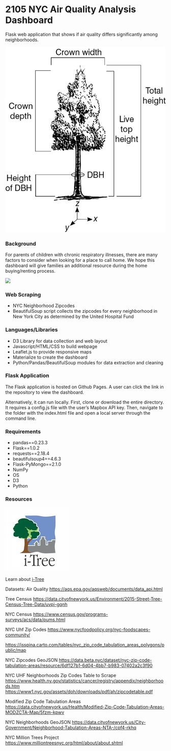 # 2105 NYC Air Quality Analysis Dashboard
Flask web application that shows if air quality differs significantly among neighborhoods.


![dbh_diagram.jpg](flask-app/static/images/dbh_diagram.jpg)

### Background
For parents of children with chronic respiratory illnesses, there are many factors to consider when looking for a place to call home. We hope this dashboard will give families an additional resource during the home buying/renting process.

![](flask-app/static/images/.gif)

### Web Scraping
- NYC Neighborhood Zipcodes
- BeautifulSoup script collects the zipcodes for every neighborhood in New York City as determined by the United Hospital Fund

### Languages/Libraries
- D3 Library for data collection and web layout
- Javascript/HTML/CSS to build webpage
- Leaflet.js to provide responsive maps
- Materialize to create the dashboard
- Python/Pandas/BeautifulSoup modules for data extraction and cleaning

### Flask Application
The Flask application is hosted on Github Pages. A user can click the link in the repository to view the dashboard.

Alternatively, it can run locally. First, clone or download the entire directory. It requires a config.js file with the user’s Mapbox API key. Then, navigate to the folder with the index.html file and open a local server through the command line.

### Requirements
- pandas==0.23.3
-  Flask==1.0.2
- requests==2.18.4
- beautifulsoup4==4.6.3
- Flask-PyMongo==2.1.0
- NumPy
- OS
- D3
- Python

### Resources
![dbh_diagram.jpg](flask-app/static/images/itree_logo.jpg)

Learn about [i-Tree](https://www.itreetools.org)

Datasets:
Air Quality 
https://aqs.epa.gov/aqsweb/documents/data_api.html
	
Tree Census
https://data.cityofnewyork.us/Environment/2015-Street-Tree-Census-Tree-Data/uvpi-gqnh

NYC Census
https://www.census.gov/programs-surveys/acs/data/pums.html
      
NYC Uhf Zip Codes 
            https://www.nycfoodpolicy.org/nyc-foodscapes-community/

https://jsspina.carto.com/tables/nyc_zip_code_tabulation_areas_polygons/public/map

NYC Zipcodes GeoJSON
https://data.beta.nyc/dataset/nyc-zip-code-tabulation-areas/resource/6df127b1-6d04-4bb7-b983-07402a2c3f90

NYC UHF Neighborhoods Zip Codes Table to Scrape
https://www.health.ny.gov/statistics/cancer/registry/appendix/neighborhoods.htm
https://www1.nyc.gov/assets/doh/downloads/pdf/ah/zipcodetable.pdf

Modified Zip Code Tabulation Areas
https://data.cityofnewyork.us/Health/Modified-Zip-Code-Tabulation-Areas-MODZCTA-Map/5fzm-kpwv

NYC Neighborhoods GeoJSON
https://data.cityofnewyork.us/City-Government/Neighborhood-Tabulation-Areas-NTA-/cpf4-rkhq

NYC Million Trees Project
https://www.milliontreesnyc.org/html/about/about.shtml

